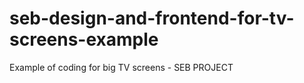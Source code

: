 # seb-design-and-frontend-for-tv-screens-example

Example of coding for big TV screens - SEB PROJECT

